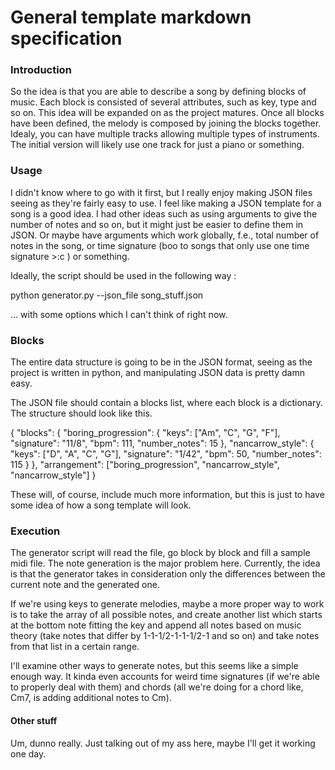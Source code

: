 <h1>General template markdown specification </h1>
<h3>Introduction</h4>
So the idea is that you are able to describe a song by defining blocks of music. Each block is consisted of several attributes, such as key, type and so on. This idea will be expanded on as the project matures. 
Once all blocks have been defined, the melody is composed by joining the blocks together. Idealy, you can have multiple tracks allowing multiple types of instruments. The initial version will likely use one track for just a piano or something. 

<h3>Usage</h3>
I didn't know where to go with it first, but I really enjoy making JSON files seeing as they're fairly easy to use. I feel like making a JSON template for a song is a good idea. 
I had other ideas such as using arguments to give the number of notes and so on, but it might just be easier to define them in JSON. Or maybe have arguments which work globally, f.e., total number of notes in the song, or time signature (boo to songs that only use one time signature >:c ) or something. 

Ideally, the script should be used in the following way : 

  python generator.py --json_file song_stuff.json

... with some options which I can't think of right now. 


<h3>Blocks</h4>
The entire data structure is going to be in the JSON format, seeing as the project is written in python, and manipulating JSON data is pretty damn easy. 

The JSON file should contain a blocks list, where each block is a dictionary. The structure should look like this. 

{
	"blocks": {
		"boring_progression": {
			"keys": ["Am", "C", "G", "F"],
			"signature": "11/8",
			"bpm": 111,
			"number_notes": 15
		},
		"nancarrow_style": {
			"keys": ["D", "A", "C", "G"],
			"signature": "1/42",
			"bpm": 50,
			"number_notes": 115
		}
	},
	"arrangement": ["boring_progression", "nancarrow_style", "nancarrow_style"]
}

These will, of course, include much more information, but this is just to have some idea of how a song template will look. 

<h3>Execution</h3>
The generator script will read the file, go block by block and fill a sample midi file. The note generation is the major problem here. Currently, the idea is that the generator takes in consideration only the differences between the current note and the generated one. 

If we're using keys to generate melodies, maybe a more proper way to work is to take the array of all possible notes, and create another list which starts at the bottom note fitting the key and append all notes based on music theory (take notes that differ by 1-1-1/2-1-1-1/2-1 and so on) and take notes from that list in a certain range. 

I'll examine other ways to generate notes, but this seems like a simple enough way. It kinda even accounts for weird time signatures (if we're able to properly deal with them) and chords (all we're doing for a chord like, Cm7, is adding additional notes to Cm). 

<h4>Other stuff</h4>
Um, dunno really. Just talking out of my ass here, maybe I'll get it working one day. 
